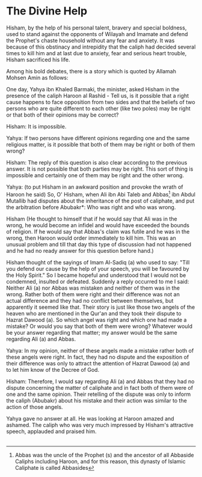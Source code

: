 The Divine Help
===============

Hisham, by the help of his personal talent, bravery and special
boldness, used to stand against the opponents of Wilayah and Imamate and
defend the Prophet's chaste household without any fear and anxiety. It
was because of this obstinacy and intrepidity that the caliph had
decided several times to kill him and at last due to anxiety, fear and
serious heart trouble, Hisham sacrificed his life.

Among his bold debates, there is a story which is quoted by Allamah
Mohsen Amin as follows:

One day, Yahya ibn Khaled Barmaki, the minister, asked Hisham in the
presence of the caliph Haroon al Rashid - Tell us, is it possible that a
right cause happens to face opposition from two sides and that the
beliefs of two persons who are quite different to each other (like two
poles) may be right or that both of their opinions may be correct?

Hisham: It is impossible.

Yahya: If two persons have different opinions regarding one and the same
religious matter, is it possible that both of them may be right or both
of them wrong?

Hisham: The reply of this question is also clear according to the
previous answer. It is not possible that both parties may be right. This
sort of thing is impossible and certainly one of them may be right and
the other wrong.

Yahya: (to put Hisham in an awkward position and provoke the wrath of
Haroon he said) So, O' Hisham, when Ali ibn Abi Taleb and Abbas[^1] ibn
Abdul Mutallib had disputes about the inheritance of the post of
caliphate, and put the arbitration before Abubakr\*: Who was right and
who was wrong.

Hisham (He thought to himself that if he would say that Ali was in the
wrong, he would become an infidel and would have exceeded the bounds of
religion. If he would say that Abbas's claim was futile and he was in
the wrong, then Haroon would order immediately to kill him. This was an
unusual problem and till that day this type of discussion had not
happened and he had no ready answer for this question before hand.)

Hisham thought of the sayings of Imam Al-Sadiq (a) who used to say:
"Till you defend our cause by the help of your speech, you will be
favoured by the Holy Spirit." So I became hopeful and understood that I
would not be condemned, insulted or defeated. Suddenly a reply occurred
to me I said: Neither Ali (a) nor Abbas was mistaken and neither of them
was in the wrong. Rather both of them were right and their difference
was not an actual difference and they had no conflict between
themselves, but apparently it seemed like that. Their story is just like
those two angels of the heaven who are mentioned in the Qur'an and they
took their dispute to Hazrat Dawood (a). So which angel was right and
which one had made a mistake? Or would you say that both of them were
wrong? Whatever would be your answer regarding that matter; my answer
would be the same regarding Ali (a) and Abbas.

Yahya: In my opinion, neither of these angels made a mistake rather both
of these angels were right. In fact, they had no dispute and the
exposition of their difference was only to attract the attention of
Hazrat Dawood (a) and to let him know of the Decree of God.

Hisham: Therefore, I would say regarding Ali (a) and Abbas that they had
no dispute concerning the matter of caliphate and in fact both of them
were of one and the same opinion. Their retelling of the dispute was
only to inform the caliph (Abubakr) about his mistake and their action
was similar to the action of those angels.

Yahya gave no answer at all. He was looking at Haroon amazed and
ashamed. The caliph who was very much impressed by Hisham's attractive
speech, applauded and praised him.  
  

[^1]: Abbas was the uncle of the Prophet (s) and the ancestor of all
Abbaside Caliphs including Haroon, and for this reason, this dynasty of
Islamic Caliphate is called Abbasides


